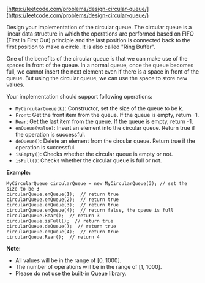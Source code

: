 [https://leetcode.com/problems/design-circular-queue/](https://leetcode.com/problems/design-circular-queue/)

Design your implementation of the circular queue. The circular queue is a linear data structure in which the operations are performed based on FIFO (First In First Out) principle and the last position is connected back to the first position to make a circle. It is also called "Ring Buffer".

One of the benefits of the circular queue is that we can make use of the spaces in front of the queue. In a normal queue, once the queue becomes full, we cannot insert the next element even if there is a space in front of the queue. But using the circular queue, we can use the space to store new values.

Your implementation should support following operations:

- `MyCircularQueue(k)`: Constructor, set the size of the queue to be k.
- `Front`: Get the front item from the queue. If the queue is empty, return -1.
- `Rear`: Get the last item from the queue. If the queue is empty, return -1.
- `enQueue(value)`: Insert an element into the circular queue. Return true if the operation is successful.
- `deQueue()`: Delete an element from the circular queue. Return true if the operation is successful.
- `isEmpty()`: Checks whether the circular queue is empty or not.
- `isFull()`: Checks whether the circular queue is full or not.


**Example:**
```
MyCircularQueue circularQueue = new MyCircularQueue(3); // set the size to be 3
circularQueue.enQueue(1);  // return true
circularQueue.enQueue(2);  // return true
circularQueue.enQueue(3);  // return true
circularQueue.enQueue(4);  // return false, the queue is full
circularQueue.Rear();  // return 3
circularQueue.isFull();  // return true
circularQueue.deQueue();  // return true
circularQueue.enQueue(4);  // return true
circularQueue.Rear();  // return 4
```

**Note:**

- All values will be in the range of [0, 1000].
- The number of operations will be in the range of [1, 1000].
- Please do not use the built-in Queue library.


